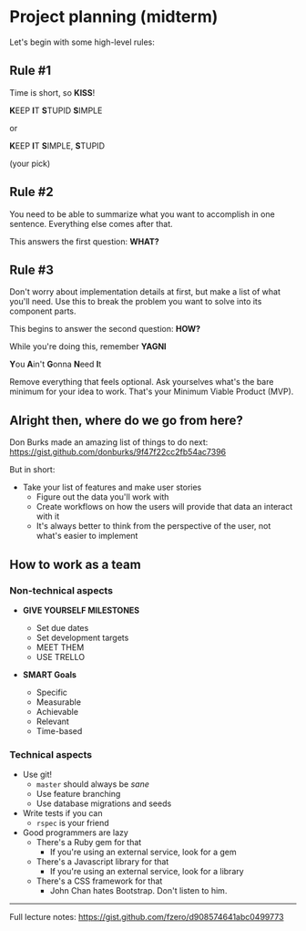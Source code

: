 # Project planning (midterm)

Let's begin with some high-level rules:

## Rule #1

Time is short, so **KISS**!

**K**EEP **I**T **S**TUPID **S**IMPLE

or 

**K**EEP **I**T **S**IMPLE, **S**TUPID

(your pick)

## Rule #2

You need to be able to summarize what you want to accomplish in one sentence. Everything else comes after that.

This answers the first question: **WHAT?**

## Rule #3

Don't worry about implementation details at first, but make a list of what you'll need. Use this to break the problem you want to solve into its component parts.

This begins to answer the second question: **HOW?**

While you're doing this, remember **YAGNI**

**Y**ou **A**in't **G**onna **N**eed **I**t

Remove everything that feels optional. Ask yourselves what's the bare minimum for your idea to work. That's your Minimum Viable Product (MVP).

## Alright then, where do we go from here?

Don Burks made an amazing list of things to do next:
https://gist.github.com/donburks/9f47f22cc2fb54ac7396

But in short:

* Take your list of features and make user stories
    + Figure out the data you'll work with
    + Create workflows on how the users will provide that data an interact with it
    + It's always better to think from the perspective of the user, not what's easier to implement

## How to work as a team 

### Non-technical aspects

* **GIVE YOURSELF MILESTONES**
    - Set due dates
    - Set development targets
    - MEET THEM
    - USE TRELLO

* **SMART Goals**
    - Specific
    - Measurable
    - Achievable
    - Relevant
    - Time-based

### Technical aspects

* Use git!
    - `master` should always be _sane_
    - Use feature branching
    - Use database migrations and seeds
* Write tests if you can
    - `rspec` is your friend
* Good programmers are lazy
    - There's a Ruby gem for that
        + If you're using an external service, look for a gem
    - There's a Javascript library for that
        + If you're using an external service, look for a library
    - There's a CSS framework for that
        + John Chan hates Bootstrap. Don't listen to him.
    
---
Full lecture notes: https://gist.github.com/fzero/d908574641abc0499773
